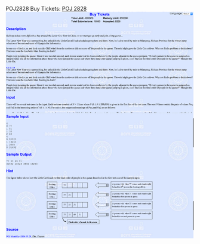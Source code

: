 POJ2828 Buy Tickets:
<a href="http://poj.org/problem?id=2828">POJ 2828</a>
<img src="screenshot-poj.org 2015-11-14 21-42-33.png">